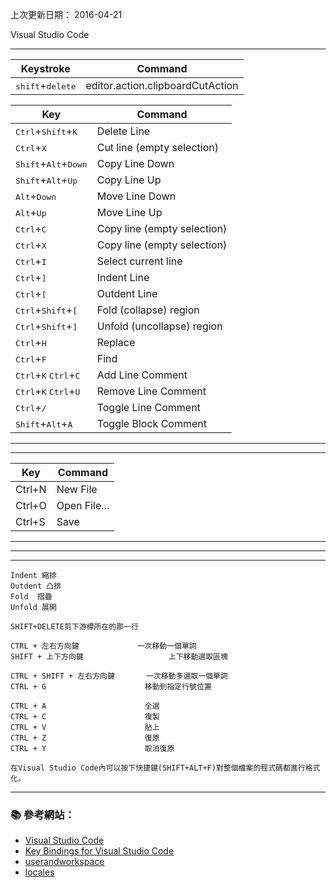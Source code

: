 上次更新日期： 2016-04-21  

Visual Studio Code

---

Keystroke    | Command
------------ | -------------
<kbd>shift</kbd>+<kbd>delete</kbd>       | editor.action.clipboardCutAction


Key    | Command
------------ | -------------
<kbd>Ctrl</kbd>+<kbd>Shift</kbd>+<kbd>K</kbd>	| Delete Line
<kbd>Ctrl</kbd>+<kbd>X</kbd>	| Cut line (empty selection)
<kbd>Shift</kbd>+<kbd>Alt</kbd>+<kbd>Down</kbd>	| Copy Line Down
<kbd>Shift</kbd>+<kbd>Alt</kbd>+<kbd>Up</kbd>	| Copy Line Up
<kbd>Alt</kbd>+<kbd>Down</kbd>	| Move Line Down
<kbd>Alt</kbd>+<kbd>Up</kbd>	| Move Line Up
<kbd>Ctrl</kbd>+<kbd>C</kbd>	| Copy line (empty selection)
<kbd>Ctrl</kbd>+<kbd>X</kbd>	| Copy line (empty selection)
<kbd>Ctrl</kbd>+<kbd>I</kbd>	| Select current line
<kbd>Ctrl</kbd>+<kbd>]</kbd>	| Indent Line
<kbd>Ctrl</kbd>+<kbd>[</kbd>	| Outdent Line
<kbd>Ctrl</kbd>+<kbd>Shift</kbd>+<kbd>[</kbd>	| Fold (collapse) region
<kbd>Ctrl</kbd>+<kbd>Shift</kbd>+<kbd>]</kbd>	| Unfold (uncollapse) region
<kbd>Ctrl</kbd>+<kbd>H</kbd>	| Replace
<kbd>Ctrl</kbd>+<kbd>F</kbd>	| Find
<kbd>Ctrl</kbd>+<kbd>K</kbd> <kbd>Ctrl</kbd>+<kbd>C</kbd>	| Add Line Comment
<kbd>Ctrl</kbd>+<kbd>K</kbd> <kbd>Ctrl</kbd>+<kbd>U</kbd>	| Remove Line Comment
<kbd>Ctrl</kbd>+<kbd>/</kbd>	| Toggle Line Comment
<kbd>Shift</kbd>+<kbd>Alt</kbd>+<kbd>A</kbd>	| Toggle Block Comment	
---

---
Key    | Command
------------ | -------------
Ctrl+N	| New File	
Ctrl+O	| Open File...	
Ctrl+S	| Save
---



---


---

```
Indent 縮排
Outdent 凸排
Fold  摺疊
Unfold 展開
```

```
SHIFT+DELETE剪下游標所在的那一行

CTRL + 左右方向鍵             一次移動一個單詞 
SHIFT + 上下方向鍵                   上下移動選取區塊

CTRL + SHIFT + 左右方向鍵       一次移動多選取一個單詞
CTRL + G                      移動到指定行號位置

CTRL + A                      全選
CTRL + C                      複製
CTRL + V                      貼上
CTRL + Z                      復原
CTRL + Y                      取消復原

在Visual Studio Code內可以按下快捷鍵(SHIFT+ALT+F)對整個檔案的程式碼都進行格式化。

```


---

### :books: 參考網站：
- [Visual Studio Code](https://code.visualstudio.com/)
- [Key Bindings for Visual Studio Code](https://code.visualstudio.com/Docs/customization/keybindings)
- [userandworkspace](https://code.visualstudio.com/docs/customization/userandworkspace)
- [locales](https://code.visualstudio.com/docs/customization/locales)
